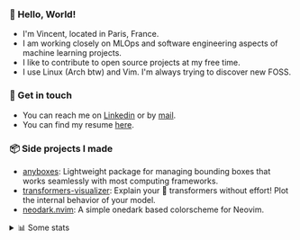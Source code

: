 ### 👋 Hello, World!

- I'm Vincent, located in Paris, France.
- I am working closely on MLOps and software engineering aspects of machine learning projects.
- I like to contribute to open source projects at my free time.
- I use Linux (Arch btw) and Vim. I'm always trying to discover new FOSS.

### 🔗 Get in touch

- You can reach me on [Linkedin](https://www.linkedin.com/in/vincent-duchauffour-3a9641155/) or by [mail](mailto:vincent.duchauffour@proton.me).
- You can find my resume [here](https://raw.githubusercontent.com/VDuchauffour/resume/main/resume.pdf).

### 📦 Side projects I made

- [anyboxes](https://github.com/VDuchauffour/anyboxes): Lightweight package for managing bounding boxes that works seamlessly with most computing frameworks.
- [transformers-visualizer](https://github.com/VDuchauffour/transformers-visualizer): Explain your 🤗 transformers without effort! Plot the internal behavior of your model. 
- [neodark.nvim](https://github.com/VDuchauffour/neodark.nvim): A simple onedark based colorscheme for Neovim.

<details><summary>📊 Some stats</summary>  
  
<p align="center">
  <img alt="VDuchauffour's github stats" src="https://github-readme-stats.vercel.app/api?username=VDuchauffour&include_all_commits=true&show_icons=true&theme=react"/>
  <br />
  <img alt="VDuchauffour's streak stats" src="https://streak-stats.demolab.com?user=VDuchauffour&theme=react"/>
  <br />
  <img alt="VDuchauffour's language stats" src="https://github-readme-stats.vercel.app/api/top-langs/?username=VDuchauffour&count_private=true&include_all_commits=true&show_icons=true&layout=compact&theme=react"/>
  <!--   <br />
  <img alt="VDuchauffour's Wakatime stats" src="https://github-readme-stats.vercel.app/api/wakatime?username=VDuchauffour&theme=react"/> -->
</p>

#### 🧭 Wakatime stats
<!--START_SECTION:waka-->
![Code Time](http://img.shields.io/badge/Code%20Time-1%2C164%20hrs%202%20mins-blue)

![Lines of code](https://img.shields.io/badge/From%20Hello%20World%20I%27ve%20Written-2.0%20million%20lines%20of%20code-blue)

**🐱 My GitHub Data** 

> 📦 982.2 kB Used in GitHub's Storage 
 > 
> 🏆 1,729 Contributions in the Year 2023
 > 
> 🚫 Not Opted to Hire
 > 
> 📜 9 Public Repositories 
 > 
> 🔑 2 Private Repositories 
 > 
**I'm a Night 🦉** 

```text
🌞 Morning                50 commits          █░░░░░░░░░░░░░░░░░░░░░░░░   04.32 % 
🌆 Daytime                336 commits         ███████░░░░░░░░░░░░░░░░░░   29.04 % 
🌃 Evening                398 commits         █████████░░░░░░░░░░░░░░░░   34.40 % 
🌙 Night                  373 commits         ████████░░░░░░░░░░░░░░░░░   32.24 % 
```
📅 **I'm Most Productive on Sunday** 

```text
Monday                   192 commits         ████░░░░░░░░░░░░░░░░░░░░░   16.59 % 
Tuesday                  76 commits          ██░░░░░░░░░░░░░░░░░░░░░░░   06.57 % 
Wednesday                226 commits         █████░░░░░░░░░░░░░░░░░░░░   19.53 % 
Thursday                 170 commits         ████░░░░░░░░░░░░░░░░░░░░░   14.69 % 
Friday                   119 commits         ███░░░░░░░░░░░░░░░░░░░░░░   10.29 % 
Saturday                 49 commits          █░░░░░░░░░░░░░░░░░░░░░░░░   04.24 % 
Sunday                   325 commits         ███████░░░░░░░░░░░░░░░░░░   28.09 % 
```


📊 **This Week I Spent My Time On** 

```text
💬 Programming Languages: 
Python                   38 hrs 49 mins      ██████████████████████░░░   88.77 % 
YAML                     2 hrs 26 mins       █░░░░░░░░░░░░░░░░░░░░░░░░   05.58 % 
TOML                     28 mins             ░░░░░░░░░░░░░░░░░░░░░░░░░   01.07 % 
Text                     22 mins             ░░░░░░░░░░░░░░░░░░░░░░░░░   00.85 % 
JSON                     21 mins             ░░░░░░░░░░░░░░░░░░░░░░░░░   00.83 % 
```


 Last Updated on 26/10/2023 00:34:03 UTC
<!--END_SECTION:waka-->
</details>
